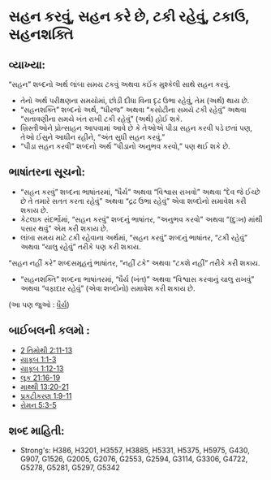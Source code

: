 # સહન કરવું, સહન કરે છે, ટકી રહેવું, ટકાઉ, સહનશક્તિ 

## વ્યાખ્યા: 

“સહન” શબ્દનો અર્થ લાંબા સમય ટકવું અથવા કઈંક મુશ્કેલી સાથે સહન કરવું.

* તેનો અર્થ પરીક્ષણના સમયોમાં, છોડી દીધા વિના દૃઢ ઉભા રહેવું, તેમ (અર્થ) થાય છે.
* “સહનશક્તિ” શબ્દનો અર્થ, “ધીરજ” અથવા “કસોટીના સમયે ટકી રહેવું”  અથવા “સતાવણીના સમયે ખંત રાખી ટકી રહેવું” (અર્થ) હોઈ શકે.
* ખ્રિસ્તીઓને પ્રોત્સાહન આપવામાં આવે છે કે તેઓએ પીડા સહન કરવી પડે છતાં પણ, તેઓ ઈસુને આધીન રહીને, “અંત સુધી સહન કરવું.”
* “પીડા સહન કરવી” શબ્દનો અર્થ “પીડાનો અનુભવ કરવો,” પણ થઈ શકે છે.

## ભાષાંતરના સૂચનો: 

* “સહન કરવું” શબ્દના ભાષાંતરમાં, “ધૈર્ય” અથવા “વિશ્વાસ રાખવો” અથવા “દેવ જે ઈચ્છે છે તે તમારે સતત કરતા રહેવું” અથવા “દ્રઢ ઉભા રહેવું” એવા શબ્દોનો સમાવેશ કરી શકાય છે.
* કેટલાક સંદર્ભોમાં, “સહન કરવું” શબ્દનું ભાષાંતર, “અનુભવ કરવો” અથવા “(દુઃખ) માંથી પસાર થવું” એમ કરી શકાય છે.
* લાંબા સમય માટે ટકી રહેવાના અર્થમાં, “સહન કરવું” શબ્દનું ભાષાંતર, “ટકી રહેવું” અથવા “ચાલુ રહેવું” તરીકે પણ કરી શકાય.

“સહન નહીં કરે” શબ્દસમૂહનું ભાષાંતર, “નહીં ટકે” અથવા “ટકશે નહીં” તરીકે કરી શકાય.

* “સહનશક્તિ” શબ્દના ભાષાંતરમાં, “ધૈર્ય (ખંત)” અથવા “વિશ્વાસ કરવાનું ચાલુ રાખવું” અથવા “વફાદાર રહેવું” (એવા શબ્દોનો) સમાવેશ કરી શકાય છે.

(આ પણ જુઓ : [ધૈર્ય](../other/perseverance.md))

## બાઈબલની કલમો : 

* [2 તિમોથી 2:11-13](rc://gu/tn/help/2ti/02/11)
* [યાકૂબ 1:1-3](rc://gu/tn/help/jas/01/01)
* [યાકૂબ 1:12-13](rc://gu/tn/help/jas/01/12)
* [લૂક 21:16-19](rc://gu/tn/help/luk/21/16)
* [માથ્થી 13:20-21](rc://gu/tn/help/mat/13/20)
* [પ્રકટીકરણ  1:9-11](rc://gu/tn/help/rev/01/09)
* [રોમન 5:3-5](rc://gu/tn/help/rom/05/03)

## શબ્દ માહિતી: 

* Strong's: H386, H3201, H3557, H3885, H5331, H5375, H5975, G430, G907, G1526, G2005, G2076, G2553, G2594, G3114, G3306, G4722, G5278, G5281, G5297, G5342
